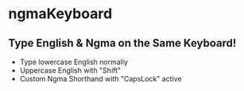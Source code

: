 # ngmaKeyboard
## Type English &amp; Ngma on the Same Keyboard!
* Type lowercase English normally
* Uppercase English with "Shift"
* Custom Ngma Shorthand with "CapsLock" active
